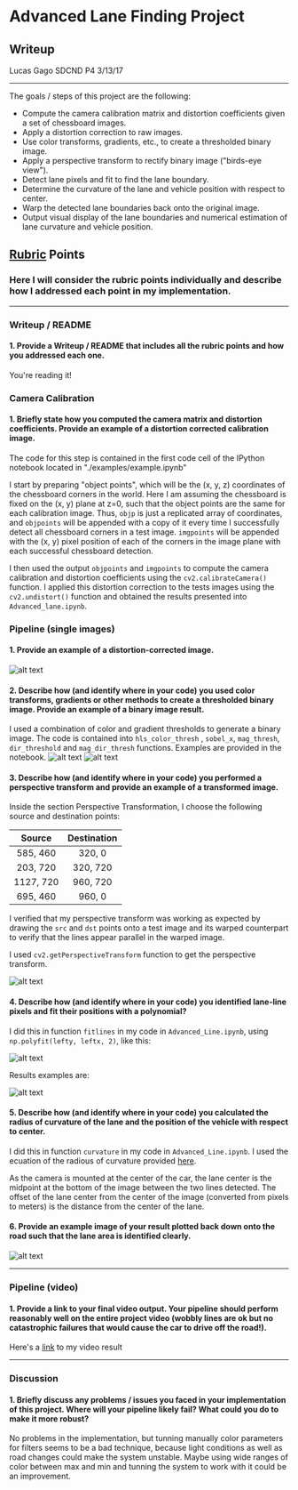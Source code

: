 # Advanced Lane Finding Project
## Writeup 
Lucas Gago
SDCND P4
3/13/17

---

The goals / steps of this project are the following:

* Compute the camera calibration matrix and distortion coefficients given a set of chessboard images.
* Apply a distortion correction to raw images.
* Use color transforms, gradients, etc., to create a thresholded binary image.
* Apply a perspective transform to rectify binary image ("birds-eye view").
* Detect lane pixels and fit to find the lane boundary.
* Determine the curvature of the lane and vehicle position with respect to center.
* Warp the detected lane boundaries back onto the original image.
* Output visual display of the lane boundaries and numerical estimation of lane curvature and vehicle position.

[//]: # (Image References)

[image1]: ./images/color_filters.png "colorfilt"
[image2]: ./images/other_filters.png "other"
[image3]: ./images/example_calibration.png "examples"
[image4]: ./images/hist.png "hist"
[image5]: ./images/color_fit_lines.jpg "Fit Visual"
[image6]: ./images/out.png "Output"
[image7]: ./images/persp_transform.png "persp"
[image8]: ./images/line_fit.png "linefit"
[video1]: ./out_project_video.mp4 "Video"

## [Rubric](https://review.udacity.com/#!/rubrics/571/view) Points
### Here I will consider the rubric points individually and describe how I addressed each point in my implementation.  

---
### Writeup / README

#### 1. Provide a Writeup / README that includes all the rubric points and how you addressed each one. 
You're reading it!

### Camera Calibration

#### 1. Briefly state how you computed the camera matrix and distortion coefficients. Provide an example of a distortion corrected calibration image.

The code for this step is contained in the first code cell of the IPython notebook located in "./examples/example.ipynb"

I start by preparing "object points", which will be the (x, y, z) coordinates of the chessboard corners in the world. Here I am assuming the chessboard is fixed on the (x, y) plane at z=0, such that the object points are the same for each calibration image.  Thus, `objp` is just a replicated array of coordinates, and `objpoints` will be appended with a copy of it every time I successfully detect all chessboard corners in a test image.  `imgpoints` will be appended with the (x, y) pixel position of each of the corners in the image plane with each successful chessboard detection.  

I then used the output `objpoints` and `imgpoints` to compute the camera calibration and distortion coefficients using the `cv2.calibrateCamera()` function.  I applied this distortion correction to the tests images using the `cv2.undistort()` function and obtained the results presented into `Advanced_lane.ipynb`.





### Pipeline (single images)

#### 1. Provide an example of a distortion-corrected image.

![alt text][image3]

#### 2. Describe how (and identify where in your code) you used color transforms, gradients or other methods to create a thresholded binary image.  Provide an example of a binary image result.
I used a combination of color and gradient thresholds to generate a binary image. The code is contained into `hls_color_thresh` , `sobel_x`, `mag_thresh`, `dir_threshold` and `mag_dir_thresh` functions. Examples are provided in the notebook.
![alt text][image1]
![alt text][image2]
#### 3. Describe how (and identify where in your code) you performed a perspective transform and provide an example of a transformed image.

Inside the section Perspective Transformation, I choose the following source and destination points:

| Source        | Destination   | 
|:-------------:|:-------------:| 
| 585, 460      | 320, 0        | 
| 203, 720      | 320, 720      |
| 1127, 720     | 960, 720      |
| 695, 460      | 960, 0        |

I verified that my perspective transform was working as expected by drawing the `src` and `dst` points onto a test image and its warped counterpart to verify that the lines appear parallel in the warped image.

I used `cv2.getPerspectiveTransform` function to get the perspective transform.

![alt text][image7]

#### 4. Describe how (and identify where in your code) you identified lane-line pixels and fit their positions with a polynomial?

I did this in function `fitlines` in my code in `Advanced_Line.ipynb`, using `np.polyfit(lefty, leftx, 2)`, like this:

![alt text][image5]

Results examples are:

![alt text][image8]

#### 5. Describe how (and identify where in your code) you calculated the radius of curvature of the lane and the position of the vehicle with respect to center.

I did this in function `curvature` in my code in `Advanced_Line.ipynb`. I used the ecuation of the radious of curvature provided [here](http://www.intmath.com/applications-differentiation/8-radius-curvature.php). 

As the camera is mounted at the center of the car, the lane center is the midpoint at the bottom of the image between the two lines detected. The offset of the lane center from the center of the image (converted from pixels to meters) is the distance from the center of the lane.

#### 6. Provide an example image of your result plotted back down onto the road such that the lane area is identified clearly.

![alt text][image6]

---

### Pipeline (video)

#### 1. Provide a link to your final video output.  Your pipeline should perform reasonably well on the entire project video (wobbly lines are ok but no catastrophic failures that would cause the car to drive off the road!).

Here's a [link](./out_project_video.mp4) to my video result

---

### Discussion

#### 1. Briefly discuss any problems / issues you faced in your implementation of this project.  Where will your pipeline likely fail?  What could you do to make it more robust?

No problems in the implementation, but tunning manually color parameters for filters seems to be a bad technique, because light conditions as well as road changes could make the system unstable. Maybe using wide ranges of color between max and min and tunning the system to work with it could be an improvement.

